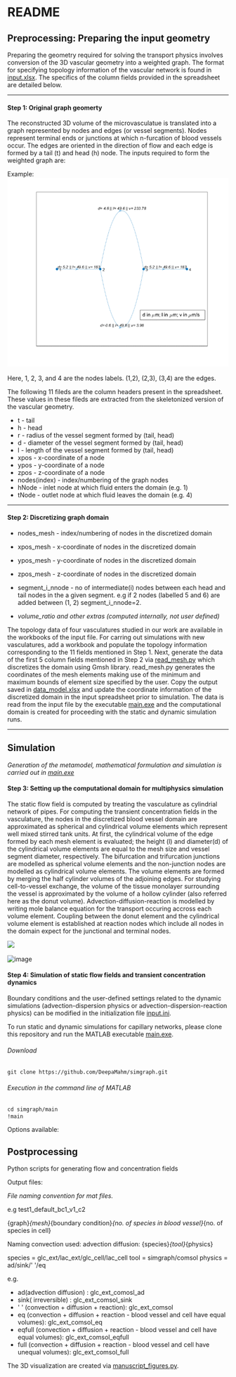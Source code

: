 
# README
    
## Preprocessing: Preparing the input geometry

Preparing the geometry required for solving the transport physics involves conversion of the 3D vascular geometry into a weighted graph. The format for specifying topology information of the vascular network is found in [input.xlsx](https://github.com/DeepaMahm/simgraph/tree/main/input).
The specifics of the column fields provided in the spreadsheet are detailed below.

*****************************************************

#### Step 1:   Original graph geomerty
The reconstructed 3D volume of the microvasculatue is translated into a graph represented by nodes and edges (or vessel segments). Nodes represent terminal ends or junctions at which n-furcation of blood vessels occur. The edges are oriented in the direction of flow and each edge is formed by a tail (t) and head (h) node. The
inputs required to form the weighted graph are:  
 
Example: <br />
![A test image](/docs/images/test2.png)

<!-- <img src="https://github.com/DeepaMahm/simgraph/blob/main/test2.png" width="700"> -->

Here, 1, 2, 3, and 4 are the nodes labels. (1,2), (2,3), (3,4) are the edges.

The following 11 fileds are the column headers present in the spreadsheet. These values in these fileds are extracted from the skeletonized
version of the vascular geometry.<br />
* t - tail <br />
* h - head	 <br />
* r - radius of the vessel segment formed by (tail, head)	 <br />
* d - diameter of the vessel segment formed by (tail, head)	 <br />
* l - length of the vessel segment formed by (tail, head)	 <br />
* xpos -	x-coordinate of a node <br />
* ypos - 	y-coordinate of a node <br />
* zpos -  z-coordinate of a node	 <br />
* nodes(index) - index/numbering of the graph nodes  <br /> 	
* hNode - inlet node at which fluid enters the domain (e.g. 1)  <br />	
* tNode - outlet node at which fluid leaves the domain (e.g. 4)	 <br />

*****************************************************

#### Step 2: Discretizing graph domain

* nodes_mesh - index/numbering of nodes in the discretized domain  <br />
* xpos_mesh - x-coordinate of nodes in the discretized domain	 <br />
* ypos_mesh - y-coordinate of nodes in the discretized domain	 <br />
* zpos_mesh - z-coordinate of nodes in the discretized domain <br />
* segment_i_nnode	- no of intermediate(i) nodes between each head and tail nodes in the a given segment. e.g if 2 nodes
 (labelled 5 and 6) are added between (1, 2) segment_i_nnode=2. <br />

* *volume_ratio and other extras (computed internally, not user defined)*	 <br />

The topology data of four vasculatures studied in our work are available in the workbooks of the input file. For carring out simulations with new vasculatures, add a workbook and populate the topology information corresponding to the 11 fields mentioned in Step 1. Next, generate the data of the first 5 column fields mentioned in Step 2 via [read_mesh.py](https://github.com/DeepaMahm/simgraph/blob/main/preprocessing/read_mesh.py) which discretizes the domain using Gmsh library. read_mesh.py generates the coordinates of the mesh elements making use of the minimum and maximum bounds of element size specified by the user. Copy the output saved in [data_model.xlsx](https://github.com/DeepaMahm/simgraph/blob/main/preprocessing/data_model.xlsx) and update the coordinate information of the discretized domain in the input spreadsheet prior to simulation. The data is read from the input file by the executable [main.exe](https://github.com/DeepaMahm/simgraph/blob/main/main/main.exe) and the computational domain is created for proceeding with the static and dynamic simulation runs.

*****************************************************
## Simulation
*Generation of the metamodel, mathematical formulation and simulation is carried out in [main.exe](https://github.com/DeepaMahm/simgraph/blob/main/main/main.exe)*

#### Step 3: Setting up the computational domain for multiphysics simulation
The static flow field is computed by treating the vasculature as cylindrial network of pipes. For computing the transient concentration fields in the vasculature, the nodes in the discretized blood vessel domain are approximated as spherical and cylindrical volume elements which represent well mixed stirred tank units. At first, the cylindrical volume of the edge formed by each mesh element is evaluated; the height (l) and diameter(d) of the cylindrical volume elements are equal to the mesh size and vessel segment diameter, respectively.  The bifurcation and trifurcation junctions are modelled as spherical volume elements and the non-junction nodes are modelled as cylindrical volume elements. The volume elements are formed by merging the half cylinder volumes of the adjoining edges. For studying cell-to-vessel exchange, the volume of the tissue monolayer surrounding the vessel is approximated by the volume of a hollow cylinder (also referred here as the donut volume).  Advection-diffusion-reaction is modelled by writing mole balance equation for the transport occuring accross each volume element. Coupling between the donut element and the cylindrical volume element is established at reaction nodes which include all nodes in the domain expect for the junctional and terminal nodes.
<!-- The reaction nodes are highlighted in green on the left image.   -->
 
<!--  ![A test image](domain.svg) -->
<img src="https://github.com/DeepaMahm/simgraph/blob/main/docs/images/domain.svg" width="700">

![image](https://user-images.githubusercontent.com/29662579/128639317-29a7b18b-4b1b-433a-b042-53aadef1e4bc.png)

#### Step 4: Simulation of static flow fields and transient concentration dynamics 

Boundary conditions and the user-defined settings related to the dynamic simulations (advection-dispersion physics or advection-dispersion-reaction physics) can be modified in the initialization file [input.ini](https://github.com/DeepaMahm/simgraph/blob/main/main/input.ini).


To run static and dynamic simulations for capillary networks, please clone this repository and run the MATLAB executable [main.exe](https://github.com/DeepaMahm/simgraph/blob/main/main/main.exe).

###### Download 

```
git clone https://github.com/DeepaMahm/simgraph.git
```
###### Execution in the command line of MATLAB
```
cd simgraph/main
!main
```

Options available:

## Postprocessing

Python scripts for generating flow and concentration fields

Output files:

*File naming convention for mat files.*

e.g test1_default_bc1_v1_c2

{graph}_{mesh}_{boundary condition}_{no. of species in blood vessel}_{no. of species in cell}


Naming convection used: 
advection diffusion: {species}_{tool}_{physics}

species =  glc_ext/lac_ext/glc_cell/lac_cell
tool = simgraph/comsol
physics = ad/sink/' '/eq

e.g.
*  ad(advection diffusion) :  glc_ext_comosl_ad
*  sink( irreversible) : glc_ext_comsol_sink
*  ' ' (convection + diffusion + reaction): glc_ext_comsol
* 	eq (convection + diffusion + reaction - blood vessel and cell have equal volumes): glc_ext_comsol_eq 
* 	eqfull (convection + diffusion + reaction - blood vessel and cell have equal volumes): glc_ext_comsol_eqfull 
*  full (convection + diffusion + reaction - blood vessel and cell have unequal volumes): glc_ext_comsol_full 


The 3D visualization are created via [manuscript_figures.py](https://github.com/DeepaMahm/simgraph/blob/main/postprocessing/manuscript_figures.py).



